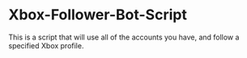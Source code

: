 # Xbox-Follower-Bot-Script
This is a script that will use all of the accounts you have, and follow a specified Xbox profile.
